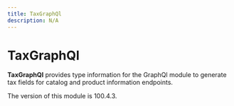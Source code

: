 ```yaml
---
title: TaxGraphQl
description: N/A
---
```


# TaxGraphQl

**TaxGraphQl** provides type information for the GraphQl module
to generate tax fields for catalog and product information endpoints.

<InlineAlert slots="text" />
The version of this module is 100.4.3.
